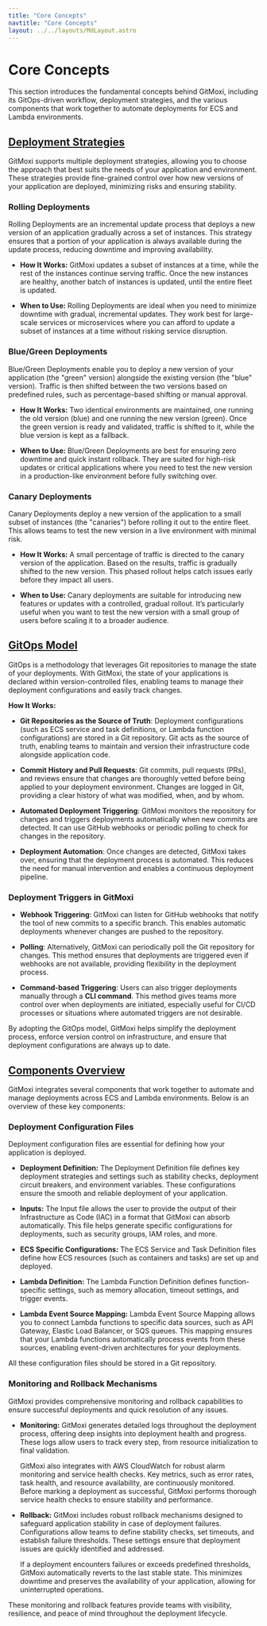 ```yaml
---
title: "Core Concepts"
navtitle: "Core Concepts"
layout: ../../layouts/MdLayout.astro
---
```


# Core Concepts

This section introduces the fundamental concepts behind GitMoxi, including its GitOps-driven workflow, deployment strategies, and the various components that work together to automate deployments for ECS and Lambda environments.

## <u>Deployment Strategies</u>

GitMoxi supports multiple deployment strategies, allowing you to choose the approach that best suits the needs of your application and environment. These strategies provide fine-grained control over how new versions of your application are deployed, minimizing risks and ensuring stability.

### Rolling Deployments

Rolling Deployments are an incremental update process that deploys a new version of an application gradually across a set of instances. This strategy ensures that a portion of your application is always available during the update process, reducing downtime and improving availability.

- **How It Works:**
GitMoxi updates a subset of instances at a time, while the rest of the instances continue serving traffic. Once the new instances are healthy, another batch of instances is updated, until the entire fleet is updated.

- **When to Use:**
Rolling Deployments are ideal when you need to minimize downtime with gradual, incremental updates. They work best for large-scale services or microservices where you can afford to update a subset of instances at a time without risking service disruption.

### Blue/Green Deployments

Blue/Green Deployments enable you to deploy a new version of your application (the "green" version) alongside the existing version (the "blue" version). Traffic is then shifted between the two versions based on predefined rules, such as percentage-based shifting or manual approval.

- **How It Works:**
Two identical environments are maintained, one running the old version (blue) and one running the new version (green). Once the green version is ready and validated, traffic is shifted to it, while the blue version is kept as a fallback.

- **When to Use:**
Blue/Green Deployments are best for ensuring zero downtime and quick instant rollback. They are suited for high-risk updates or critical applications where you need to test the new version in a production-like environment before fully switching over.

### Canary Deployments

Canary Deployments deploy a new version of the application to a small subset of instances (the "canaries") before rolling it out to the entire fleet. This allows teams to test the new version in a live environment with minimal risk.

- **How It Works:**
A small percentage of traffic is directed to the canary version of the application. Based on the results, traffic is gradually shifted to the new version. This phased rollout helps catch issues early before they impact all users.

- **When to Use:**
Canary deployments are suitable for introducing new features or updates with a controlled, gradual rollout. It’s particularly useful when you want to test the new version with a small group of users before scaling it to a broader audience.

## <u>GitOps Model</u>

GitOps is a methodology that leverages Git repositories to manage the state of your deployments. With GitMoxi, the state of your applications is declared within version-controlled files, enabling teams to manage their deployment configurations and easily track changes.

**How It Works:**

- **Git Repositories as the Source of Truth**: Deployment configurations (such as ECS service and task definitions, or Lambda function configurations) are stored in a Git repository. Git acts as the source of truth, enabling teams to maintain and version their infrastructure code alongside application code.

- **Commit History and Pull Requests**: Git commits, pull requests (PRs), and reviews ensure that changes are thoroughly vetted before being applied to your deployment environment. Changes are logged in Git, providing a clear history of what was modified, when, and by whom.

- **Automated Deployment Triggering**: GitMoxi monitors the repository for changes and triggers deployments automatically when new commits are detected. It can use GitHub webhooks or periodic polling to check for changes in the repository.

- **Deployment Automation**: Once changes are detected, GitMoxi takes over, ensuring that the deployment process is automated. This reduces the need for manual intervention and enables a continuous deployment pipeline.

### Deployment Triggers in GitMoxi

- **Webhook Triggering**: GitMoxi can listen for GitHub webhooks that notify the tool of new commits to a specific branch. This enables automatic deployments whenever changes are pushed to the repository.

- **Polling**: Alternatively, GitMoxi can periodically poll the Git repository for changes. This method ensures that deployments are triggered even if webhooks are not available, providing flexibility in the deployment process.

- **Command-based Triggering**: Users can also trigger deployments manually through a **CLI command**. This method gives teams more control over when deployments are initiated, especially useful for CI/CD processes or situations where automated triggers are not desirable.

By adopting the GitOps model, GitMoxi helps simplify the deployment process, enforce version control on infrastructure, and ensure that deployment configurations are always up to date.

## <u>Components Overview</u>

GitMoxi integrates several components that work together to automate and manage deployments across ECS and Lambda environments. Below is an overview of these key components:

### Deployment Configuration Files
Deployment configuration files are essential for defining how your application is deployed.

- **Deployment Definition:**
The Deployment Definition file defines key deployment strategies and settings such as stability checks, deployment circuit breakers, and environment variables. These configurations ensure the smooth and reliable deployment of your application.

- **Inputs:**
The Input file allows the user to provide the output of their Infrastructure as Code (IAC) in a format that GitMoxi can absorb automatically. This file helps generate specific configurations for deployments, such as security groups, IAM roles, and more.

- **ECS Specific Configurations:**
The ECS Service and Task Definition files define how ECS resources (such as containers and tasks) are set up and deployed.

- **Lambda Definition:**
The Lambda Function Definition defines function-specific settings, such as memory allocation, timeout settings, and trigger events.

- **Lambda Event Source Mapping:**
Lambda Event Source Mapping allows you to connect Lambda functions to specific data sources, such as API Gateway, Elastic Load Balancer, or SQS queues. This mapping ensures that your Lambda functions automatically process events from these sources, enabling event-driven architectures for your deployments.

All these configuration files should be stored in a Git repository.

### Monitoring and Rollback Mechanisms

GitMoxi provides comprehensive monitoring and rollback capabilities to ensure successful deployments and quick resolution of any issues.

- **Monitoring:**
  GitMoxi generates detailed logs throughout the deployment process, offering deep insights into deployment health and progress. These logs allow users to track every step, from resource initialization to final validation.

  GitMoxi also integrates with AWS CloudWatch for robust alarm monitoring and service health checks. Key metrics, such as error rates, task health, and resource availability, are continuously monitored. Before marking a deployment as successful, GitMoxi performs thorough service health checks to ensure stability and performance.

- **Rollback:**
  GitMoxi includes robust rollback mechanisms designed to safeguard application stability in case of deployment failures. Configurations allow teams to define stability checks, set timeouts, and establish failure thresholds. These settings ensure that deployment issues are quickly identified and addressed.

  If a deployment encounters failures or exceeds predefined thresholds, GitMoxi automatically reverts to the last stable state. This minimizes downtime and preserves the availability of your application, allowing for uninterrupted operations.

These monitoring and rollback features provide teams with visibility, resilience, and peace of mind throughout the deployment lifecycle.
